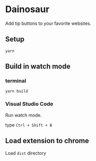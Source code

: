 # Dainosaur
Add tip buttons to your favorite websites.

## Setup

```
yarn
```

## Build in watch mode

### terminal

```
yarn build
```

### Visual Studio Code

Run watch mode.

type `Ctrl + Shift + B`

## Load extension to chrome

Load `dist` directory
